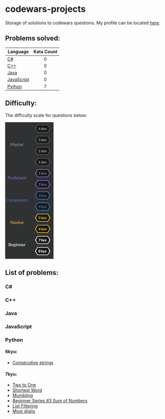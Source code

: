 # codewars-projects

Storage of solutions to codewars questions. My profile can be located [here](https://www.codewars.com/users/Brokenshire).

## Problems solved:

| Language                                                                              | Kata Count | 
| ------------------------------------------------------------------------------------- |:----------:|
| [C#](https://github.com/Brokenshire/codewars-projects/tree/master/C%23)               | 0          |
| [C++](https://github.com/Brokenshire/codewars-projects/tree/master/C%2B%2B)           | 0          |
| [Java](https://github.com/Brokenshire/codewars-projects/tree/master/Java)             | 0          |
| [JavaScript](https://github.com/Brokenshire/codewars-projects/tree/master/JavaScript) | 0          |
| [Python](https://github.com/Brokenshire/codewars-projects/tree/master/Python)         | 7          |

## Difficulty:

The difficulty scale for questions below:

<img src="difficulty.png">

## List of problems:

### C#

### C++

### Java

### JavaScript

### Python

#### 6kyu:

* [Consecutive strings](https://github.com/Brokenshire/codewars-projects/blob/master/Python/6kyu/longest_consec.py)

#### 7kyu:

* [Two to One](https://github.com/Brokenshire/codewars-projects/blob/master/Python/7kyu/two-to-one.py)
* [Shortest Word](https://github.com/Brokenshire/codewars-projects/blob/master/Python/7kyu/find_short.py)
* [Mumbling](https://github.com/Brokenshire/codewars-projects/blob/master/Python/7kyu/accum.py)
* [Beginner Series #3 Sum of Numbers](https://github.com/Brokenshire/codewars-projects/blob/master/Python/7kyu/sum-numbers.py)
* [List Filtering](https://github.com/Brokenshire/codewars-projects/blob/master/Python/7kyu/filter_list.py)
* [Most digits](https://github.com/Brokenshire/codewars-projects/blob/master/Python/7kyu/most_digits.py)